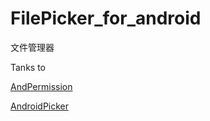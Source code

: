 # FilePicker_for_android
文件管理器

Tanks to

[AndPermission](https://github.com/yanzhenjie/AndPermission)

[AndroidPicker](https://github.com/gzu-liyujiang/AndroidPicker)
